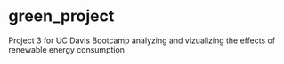# green_project
Project 3 for UC Davis Bootcamp analyzing and vizualizing the effects of renewable energy consumption
